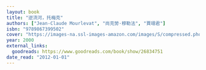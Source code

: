 ```yaml
---
layout: book
title: "逆流河，托梅克"
authors: ["Jean-Claude Mourlevat", "尚克勞·穆勒法", "賈翊君"]
isbn: "9789867399502"
cover: "https://images-na.ssl-images-amazon.com/images/S/compressed.photo.goodreads.com/books/1443531903i/26834751.jpg"
year: 2000
external_links:
  goodreads: https://www.goodreads.com/book/show/26834751
date_read: "2012-01-01"
---
```

